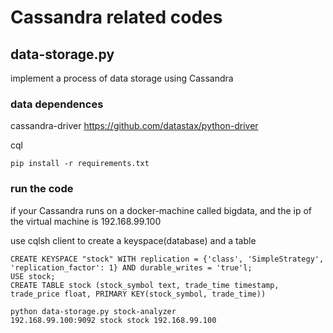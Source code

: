 # Cassandra related codes

## data-storage.py
implement a process of data storage using Cassandra

### data dependences
cassandra-driver
https://github.com/datastax/python-driver

cql

```
pip install -r requirements.txt
```

### run the code

if your Cassandra runs on a docker-machine called bigdata, and the ip of the virtual machine is 192.168.99.100

use cqlsh client to create a keyspace(database) and a table

```
CREATE KEYSPACE "stock" WITH replication = {'class', 'SimpleStrategy', 'replication_factor': 1} AND durable_writes = 'true'l;
USE stock;
CREATE TABLE stock (stock_symbol text, trade_time timestamp, trade_price float, PRIMARY KEY(stock_symbol, trade_time))
```

```
python data-storage.py stock-analyzer
192.168.99.100:9092 stock stock 192.168.99.100
```

